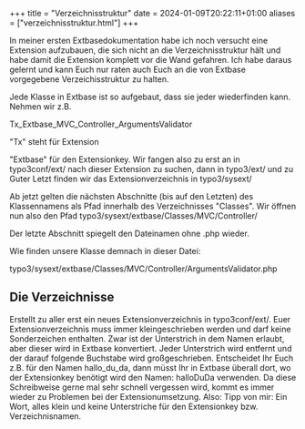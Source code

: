 +++
title = "Verzeichnisstruktur"
date = 2024-01-09T20:22:11+01:00
aliases = ["verzeichnisstruktur.html"]
+++

In meiner ersten Extbasedokumentation habe ich noch versucht eine Extension aufzubauen, die sich nicht an die Verzeichnisstruktur hält und habe damit die Extension komplett vor die Wand gefahren. Ich habe daraus gelernt und kann Euch nur raten auch Euch an die von Extbase vorgegebene Verzeichisstruktur zu halten.

Jede Klasse in Extbase ist so aufgebaut, dass sie jeder wiederfinden kann. Nehmen wir z.B.

Tx_Extbase_MVC_Controller_ArgumentsValidator

"Tx" steht für Extension

"Extbase" für den Extensionkey. Wir fangen also zu erst an in typo3conf/ext/ nach dieser Extension zu suchen, dann in typo3/ext/ und zu Guter Letzt finden wir das Extensionverzeichnis in typo3/sysext/

Ab jetzt gelten die nächsten Abschnitte (bis auf den Letzten) des Klassennamens als Pfad innerhalb des Verzeichnisses "Classes". Wir öffnen nun also den Pfad typo3/sysext/extbase/Classes/MVC/Controller/

Der letzte Abschnitt spiegelt den Dateinamen ohne .php wieder.

Wie finden unsere Klasse demnach in dieser Datei:

typo3/sysext/extbase/Classes/MVC/Controller/ArgumentsValidator.php

## Die Verzeichnisse

Erstellt zu aller erst ein neues Extensionverzeichnis in typo3conf/ext/. Euer Extensionverzeichnis muss immer kleingeschrieben werden und darf keine Sonderzeichen enthalten. Zwar ist der Unterstrich in dem Namen erlaubt, aber dieser wird in Extbase konvertiert. Jeder Unterstrich wird entfernt und der darauf folgende Buchstabe wird großgeschrieben. Entscheidet Ihr Euch z.B. für den Namen hallo_du_da, dann müsst Ihr in Extbase überall dort, wo der Extensionkey benötigt wird den Namen: halloDuDa verwenden. Da diese Schreibweise gerne mal sehr schnell vergessen wird, kommt es immer wieder zu Problemen bei der Extensionumsetzung. Also: Tipp von mir: Ein Wort, alles klein und keine Unterstriche für den Extensionkey bzw. Verzeichnisnamen.
